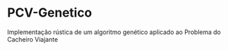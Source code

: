 # PCV-Genetico
Implementação rústica de um algoritmo genético aplicado ao Problema do Cacheiro Viajante
